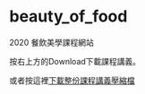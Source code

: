 # beauty_of_food
2020 餐飲美學課程網站

按右上方的Download下載課程講義。

或者按這裡[下載整份課程講義壓縮檔](https://github.com/yuda-2020-food/beauty_of_food/archive/master.zip)
